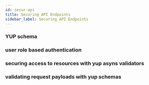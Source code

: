 ```yaml
---
id: secur-api
title: Securing API Endpoints
sidebar_label: Securing API Endpoints
---
```


### YUP schema

### user role based authentication

### securing access to resources with yup asyns validators

### validating request payloads with yup schemas
